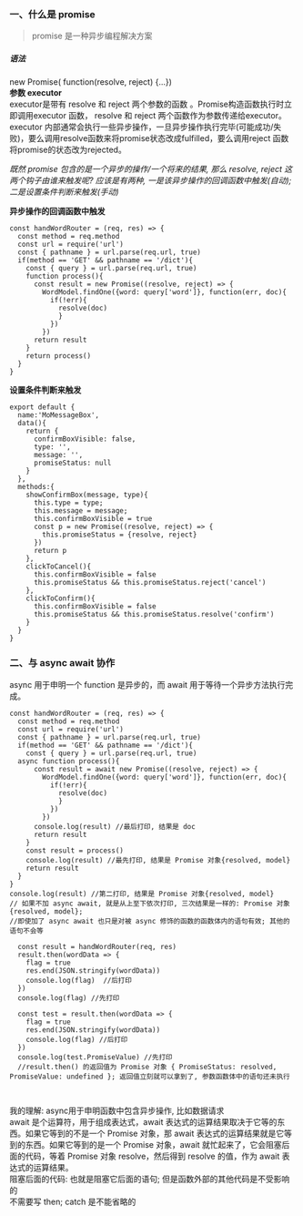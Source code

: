### 一、什么是 promise
>promise 是一种异步编程解决方案  

##### 语法
new Promise( function(resolve, reject) {...})  
**参数 executor**  
executor是带有 resolve 和 reject 两个参数的函数 。Promise构造函数执行时立即调用executor 函数， resolve 和 reject 两个函数作为参数传递给executor。executor 内部通常会执行一些异步操作，一旦异步操作执行完毕(可能成功/失败)，要么调用resolve函数来将promise状态改成fulfilled，要么调用reject 函数将promise的状态改为rejected。

*既然 promise 包含的是一个异步的操作/一个将来的结果, 那么 resolve, reject 这两个钩子由谁来触发呢? 应该是有两种, 一是该异步操作的回调函数中触发(自动); 二是设置条件判断来触发(手动)*

**异步操作的回调函数中触发**
```
const handWordRouter = (req, res) => {  
  const method = req.method
  const url = require('url') 
  const { pathname } = url.parse(req.url, true)
  if(method == 'GET' && pathname == '/dict'){     
    const { query } = url.parse(req.url, true)  
    function process(){
      const result = new Promise((resolve, reject) => {
        WordModel.findOne({word: query['word']}, function(err, doc){
          if(!err){
            resolve(doc)          
            }
          })  
        })     
      return result
    }
    return process() 
  }
}
```

**设置条件判断来触发**
```
export default {
  name:'MoMessageBox', 
  data(){
    return {
      confirmBoxVisible: false,
      type: '',
      message: '',      
      promiseStatus: null
    }
  },
  methods:{
    showConfirmBox(message, type){
      this.type = type;
      this.message = message;
      this.confirmBoxVisible = true
      const p = new Promise((resolve, reject) => {     
        this.promiseStatus = {resolve, reject}        
      })  
      return p
    },
    clickToCancel(){      
      this.confirmBoxVisible = false
      this.promiseStatus && this.promiseStatus.reject('cancel')
    },
    clickToConfirm(){       
      this.confirmBoxVisible = false    
      this.promiseStatus && this.promiseStatus.resolve('confirm')
    }
  }
}
```

### 二、与 async await 协作
async 用于申明一个 function 是异步的，而 await 用于等待一个异步方法执行完成。
```
const handWordRouter = (req, res) => {  
  const method = req.method
  const url = require('url') 
  const { pathname } = url.parse(req.url, true)
  if(method == 'GET' && pathname == '/dict'){     
    const { query } = url.parse(req.url, true)  
  async function process(){
      const result = await new Promise((resolve, reject) => {
        WordModel.findOne({word: query['word']}, function(err, doc){
          if(!err){
            resolve(doc)          
            }
          })  
        })      
      console.log(result) //最后打印, 结果是 doc
      return result
    }    
    const result = process()
    console.log(result) //最先打印, 结果是 Promise 对象{resolved, model}
    return result
  }
}
console.log(result) //第二打印, 结果是 Promise 对象{resolved, model}
// 如果不加 async await, 就是从上至下依次打印, 三次结果是一样的: Promise 对象{resolved, model};
//即使加了 async await 也只是对被 async 修饰的函数的函数体内的语句有效; 其他的语句不会等

  const result = handWordRouter(req, res)
  result.then(wordData => {
    flag = true
    res.end(JSON.stringify(wordData))
    console.log(flag)  //后打印
  })   
  console.log(flag) //先打印

  const test = result.then(wordData => {
    flag = true
    res.end(JSON.stringify(wordData))
    console.log(flag) //后打印
  })   
  console.log(test.PromiseValue) //先打印
  //result.then() 的返回值为 Promise 对象 { PromiseStatus: resolved, PromiseValue: undefined }; 返回值立刻就可以拿到了, 参数函数体中的语句还未执行

 
```


我的理解: async用于申明函数中包含异步操作, 比如数据请求  
await 是个运算符，用于组成表达式，await 表达式的运算结果取决于它等的东西。如果它等到的不是一个 Promise 对象，那 await 表达式的运算结果就是它等到的东西。如果它等到的是一个 Promise 对象，await 就忙起来了，它会阻塞后面的代码，等着 Promise 对象 resolve，然后得到 resolve 的值，作为 await 表达式的运算结果。  
阻塞后面的代码: 也就是阻塞它后面的语句; 但是函数外部的其他代码是不受影响的  
不需要写 then; catch 是不能省略的